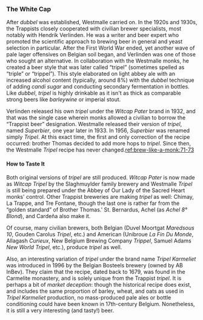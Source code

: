 ### The White Cap

After *dubbel* was established, Westmalle carried on. In the 1920s and 1930s, the Trappists closely cooperated with civilian brewer specialists, most notably with Hendrik Verlinden. He was a writer and beer expert who promoted the scientific approach to brewing beer in general and yeast selection in particular. After the First World War ended, yet another wave of pale lager offensives on Belgian soil began, and Verlinden was one of those who sought an alternative. In collaboration with the Westmalle monks, he created a beer style that was later called “tripel” (sometimes spelled as “triple” or “trippel”). This style elaborated on light abbey ale with an increased alcohol content (typically, around 8%) with the *dubbel* technique of adding *candi sugar* and conducting secondary fermentation in bottles. Like *dubbel*, *tripel* is highly drinkable as it isn't as thick as comparable strong beers like *barleywine* or imperial stout.

Verlinden released his own *tripel* under the *Witcap Pater* brand in 1932, and that was the single case wherein monks allowed a civilian to borrow the “Trappist beer” designation. Westmalle released their version of *tripel*, named *Superbier*, one year later in 1933. In 1956, *Superbier* was renamed simply *Tripel*. At this exact time, the first and only correction of the recipe occurred: brother Thomas decided to add more hops to *tripel*. Since then, the Westmalle *Tripel* recipe has never changed.[ref:brew-like-a-monk:71-73]()

#### How to Taste It

Both original versions of *tripel* are still produced. *Witcap Pater* is now made as *Witcap Tripel* by the Slaghmuylder family brewery and Westmalle *Tripel* is still being prepared under the Abbey of Our Lady of the Sacred Heart monks' control. Other Trappist breweries are making *tripel* as well: Chimay, La Trappe, and Tre Fontane, though the last one is rather far from the “golden standard” of Brother Thomas.' St. Bernardus, Achel (as *Achel 8° Blond*), and Cardeña also make it.

Of course, many civilian brewers, both Belgian (Duvel Moortgat *Maredsous 10*, Gouden Carolus *Tripel*, etc.) and American (Unibroue *La Fin Du Monde*, Allagash *Curieux*, New Belgium Brewing Company *Trippel*, Samuel Adams *New World Tripel*, etc.), produce *tripel* as well.

Also, an interesting variation of *tripel* under the brand name *Tripel Karmeliet* was introduced in 1996 by the Belgian Bosteels brewery (owned by AB InBev). They claim that the recipe, dated back to 1679, was found in the Carmelite monastery, and is solely unique from the Trappist *tripel*. It is perhaps a bit of *market deception*: though the historical recipe does exist, and includes the same proportion of barley, wheat, and oats as used in *Tripel Karmeliet* production, no mass-produced pale ales or bottle conditioning could have been known in 17th-century Belgium. Nonetheless, it is still a very interesting (and tasty!) beer.